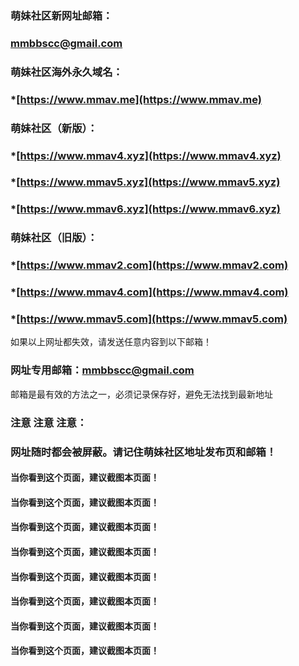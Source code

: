 ### 萌妹社区新网址邮箱：
### mmbbscc@gmail.com

### 萌妹社区海外永久域名：
### *[https://www.mmav.me](https://www.mmav.me)  
### 萌妹社区（新版）：
### *[https://www.mmav4.xyz](https://www.mmav4.xyz)  
### *[https://www.mmav5.xyz](https://www.mmav5.xyz)   
### *[https://www.mmav6.xyz](https://www.mmav6.xyz)   

### 萌妹社区（旧版）：
### *[https://www.mmav2.com](https://www.mmav2.com)  
### *[https://www.mmav4.com](https://www.mmav4.com)   
### *[https://www.mmav5.com](https://www.mmav5.com)   

如果以上网址都失效，请发送任意内容到以下邮箱！

### 网址专用邮箱：mmbbscc@gmail.com

邮箱是最有效的方法之一，必须记录保存好，避免无法找到最新地址



### 注意 注意 注意：
### 网址随时都会被屏蔽。请记住萌妹社区地址发布页和邮箱！
#### 当你看到这个页面，建议截图本页面！ 
#### 当你看到这个页面，建议截图本页面！ 
#### 当你看到这个页面，建议截图本页面！ 
#### 当你看到这个页面，建议截图本页面！ 
#### 当你看到这个页面，建议截图本页面！ 
#### 当你看到这个页面，建议截图本页面！ 
#### 当你看到这个页面，建议截图本页面！ 
#### 当你看到这个页面，建议截图本页面！ 
